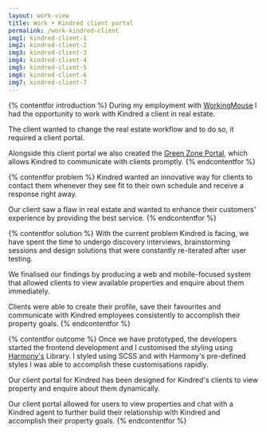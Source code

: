 ```yaml
---
layout: work-view
title: Work • Kindred client portal
permalink: /work-kindred-client
img1: kindred-client-1 
img2: kindred-client-2 
img3: kindred-client-3 
img4: kindred-client-4 
img5: kindred-client-5 
img6: kindred-client-6 
img7: kindred-client-7 
---
```


{% contentfor introduction %}
During my employment with <a href="https://workingmouse.com.au/" target="_blank">WorkingMouse</a> I had the opportunity to work with Kindred a client in real estate.

The client wanted to change the real estate workflow and to do so, it required a client portal.

Alongside this client portal we also created the <a href="/work-kindred-admin">Green Zone Portal</a>, which allows Kindred to communicate with clients promptly.
{% endcontentfor %}


{% contentfor problem %}
Kindred wanted an innovative way for clients to contact them whenever they see fit to their own schedule and receive a response right away.

Our client saw a flaw in real estate and wanted to enhance their customers' experience by providing the best service.
{% endcontentfor %}


{% contentfor solution %}
With the current problem Kindred is facing, we have spent the time to undergo discovery interviews, brainstorming sessions and design solutions that were constantly re-iterated after user testing.

We finalised our findings by producing a web and mobile-focused system that allowed clients to view available properties and enquire about them immediately.

Clients were able to create their profile, save their favourites and communicate with Kindred employees consistently to accomplish their property goals.
{% endcontentfor %}


{% contentfor outcome %}
Once we have prototyped, the developers started the frontend development and I customised the styling using <a href="work-harmony">Harmony's</a> Library. I styled using SCSS and with Harmony's pre-defined styles I was able to accomplish these customisations rapidly.

Our client portal for Kindred has been designed for Kindred's clients to view property and enquire about them dynamically.

Our client portal allowed for users to view properties and chat with a Kindred agent to further build their relationship with Kindred and accomplish their property goals.
{% endcontentfor %}